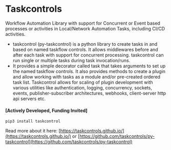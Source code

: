 # Taskcontrols

Workflow Automation Library with support for Concurrent or Event based processes or activities in Local/Network Automation Tasks, including CI/CD activities.

* taskcontrol (py-taskcontrol) is a python library to create tasks in and based on named taskflow controls. It allows middlewares before and after each task with support for concurrent processing. taskcontrol can run single or multiple tasks during task invocation/runs.
* It provides a simple decorator called task that takes arguments to set up the named taskflow controls. It also provides methods to create a plugin and allow working with tasks as a module and/or pre-created ordered task list. Taskcontrol allows for scaling of plugin development with various utilities like authentication, logging, concurrency, sockets, events, publisher-subscriber architectures, webhooks, client-server http api servers etc.

#### [Actively Developed, Funding Invited]

`pip3 install taskcontrol`

Read more about it here: [https://taskcontrols.github.io/](https://taskcontrols.github.io/) or [https://github.com/taskcontrols/py-taskcontrol](https://github.com/taskcontrols/py-taskcontrol)

